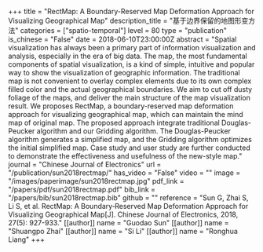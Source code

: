 +++
title = "RectMap: A Boundary-Reserved Map Deformation Approach for Visualizing Geographical Map"
description_title = "基于边界保留的地图形变方法"
categories = ["spatio-temporal"]
level = 80
type = "publication"
is_chinese = "False"
date = 2018-06-10T23:00:00Z
abstract = "Spatial visualization has always been a primary part of information visualization and analysis, especially in the era of big data. The map, the most fundamental components of spatial visualization, is a kind of simple, intuitive and popular way to show the visualization of geographic information. The traditional map is not convenient to overlay complex elements due to its own complex filled color and the actual geographical boundaries. We aim to cut off dusty foliage of the maps, and deliver the main structure of the map visualization result. We proposes RectMap, a boundary-reserved map deformation approach for visualizing geographical map, which can maintain the mind map of original map. The proposed approach integrate traditional Douglas-Peucker algorithm and our Gridding algorithm. The Douglas-Peucker algorithm generates a simplified map, and the Gridding algorithm optimizes the initial simplified map. Case study and user study are further conducted to demonstrate the effectiveness and usefulness of the new-style map."
journal = "Chinese Journal of Electronics"
url = "/publication/sun2018rectmap/"
has_video = "False"
video = ""
image = "/images/paperimage/sun2018rectmap.jpg"
pdf_link = "/papers/pdf/sun2018rectmap.pdf"
bib_link = "/papers/bib/sun2018rectmap.bib"
github = ""
reference = "Sun G, Zhai S, Li S, et al. RectMap: A Boundary‐Reserved Map Deformation Approach for Visualizing Geographical Map[J]. Chinese Journal of Electronics, 2018, 27(5): 927-933."
[[author]]
name = "Guodao Sun"
[[author]]
name = "Shuangpo Zhai"
[[author]]
name = "Si Li"
[[author]]
name = "Ronghua Liang"
+++